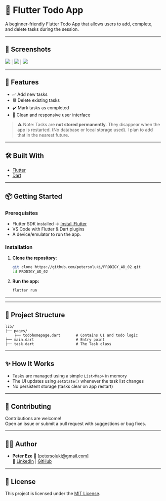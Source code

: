 # 📝 Flutter Todo App

A beginner-friendly Flutter Todo App that allows users to add, complete, and delete tasks during the session.

---

## 📸 Screenshots

![](screenshots/home_screen_todo_app.png) | ![](screenshots/Task_added.png) | ![](screenshots/Delete_Alert_Dialog.png)

---

## 🚀 Features

- ✅ Add new tasks
- 🗑️ Delete existing tasks
- ✔️ Mark tasks as completed
- 📱 Clean and responsive user interface

> ⚠️ Note: Tasks are **not stored permanently**. They disappear when the app is restarted. (No database or local storage used). I plan to add that in the nearest future.

---

## 🛠️ Built With

- [Flutter](https://flutter.dev/)
- [Dart](https://dart.dev/)

---

## 📦 Getting Started

### Prerequisites

- Flutter SDK installed → [Install Flutter](https://flutter.dev/docs/get-started/install)
- VS Code with Flutter & Dart plugins
- A device/emulator to run the app.

### Installation

1. **Clone the repository:**

   ```bash
   git clone https://github.com/petersoluki/PRODIGY_AD_02.git
   cd PRODIGY_AD_02
   ```

2. **Run the app:**

   ```bash
   flutter run
   ```

---

---

## 📁 Project Structure

```
lib/
├── pages/
    ├── todohomepage.dart       # Contains UI and todo logic
├── main.dart                   # Entry point
├── task.dart                   # The Task class
```

---

## ✨ How It Works

- Tasks are managed using a simple `List<Map>` in memory
- The UI updates using `setState()` whenever the task list changes
- No persistent storage (tasks clear on app restart)

---

## 🙌 Contributing

Contributions are welcome!  
Open an issue or submit a pull request with suggestions or bug fixes.

---

## 👨‍💻 Author

- **Peter Eze**
  📧 [petersoluki@gmail.com]  
  🔗 [LinkedIn](https://www.linkedin.com/https://www.linkedin.com/in/peter-eze-036a0b25a/) | [GitHub](https://github.com/petersoluki)

---

## 📃 License

This project is licensed under the [MIT License](LICENSE).
